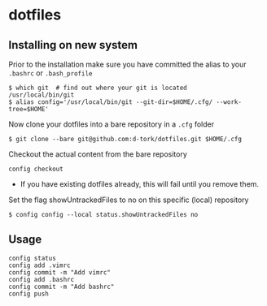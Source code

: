 # dotfiles

## Installing on new system

Prior to the installation make sure you have committed the alias to your `.bashrc` or `.bash_profile`

```
$ which git  # find out where your git is located
/usr/local/bin/git 
$ alias config='/usr/local/bin/git --git-dir=$HOME/.cfg/ --work-tree=$HOME'
```

Now clone your dotfiles into a bare repository in a `.cfg` folder

```
$ git clone --bare git@github.com:d-tork/dotfiles.git $HOME/.cfg
```

Checkout the actual content from the bare repository

```
config checkout
```

* If you have existing dotfiles already, this will fail until you remove them. 


Set the flag showUntrackedFiles to no on this specific (local) repository

```
$ config config --local status.showUntrackedFiles no
```

## Usage

```
config status
config add .vimrc
config commit -m "Add vimrc"
config add .bashrc
config commit -m "Add bashrc"
config push
```
